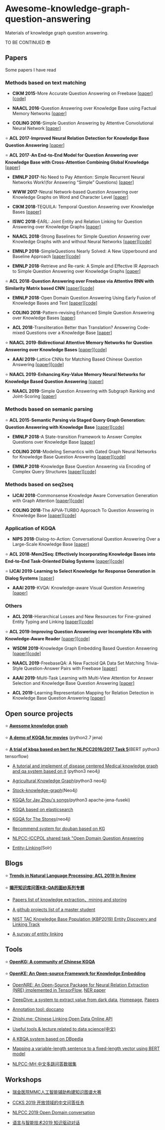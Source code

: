 # Awesome-knowledge-graph-question-answering
Materials of knowledge graph question answering.

TO BE CONTINUED :sunglasses:

## Papers
Some papers I have read

### Methods based on text matching

- **CIKM 2015**-More Accurate Question Answering on Freebase 
[[paper]](https://dl_acm.gg363.site/citation.cfm?id=2806472)[[code]](https://github.com/ad-freiburg/aqqu)

- **NAACL 2016**-Question Answering over Knowledge Base using Factual Memory Networks
[[paper]](https://www.aclweb.org/anthology/N16-2016.pdf)

- **COLING 2016**-Simple Question Answering by Attentive Convolutional Neural Network
[[paper]](https://www.aclweb.org/anthology/C16-1164.pdf)

:star:  **ACL 2017**-**Improved Neural Relation Detection for Knowledge Base Question Answering**
[[paper]](https://arxiv.org/pdf/1704.06194.pdf)

:star:  **ACL 2017**-**An End-to-End Model for Question Answering over Knowledge Base with Cross-Attention Combining Global Knowledge**
[[paper]](https://www.aclweb.org/anthology/P17-1021.pdf)

- **EMNLP 2017**-No Need to Pay Attention: Simple Recurrent Neural Networks Work!(for Answering “Simple” Questions)
[[paper]](https://www.aclweb.org/anthology/D17-1307.pdf)

- **WWW 2017**-Neural Network-based Question Answering over Knowledge Graphs on Word and Character Level
[[paper]](https://dl.acm.org/ft_gateway.cfm?id=3052675&ftid=1864214&dwn=1&CFID=166354814&CFTOKEN=b24a6cc918c31342-57EF028D-FC77-0D58-1C25E6922FA4B332)

- **CIKM 2018**-TEQUILA: Temporal Question Answering over Knowledge Bases
[[paper]](http://delivery.acm.org/10.1145/3270000/3269247/p1807-jia.pdf?ip=115.156.143.194&id=3269247&acc=ACTIVE%20SERVICE&key=BF85BBA5741FDC6E%2ECC932049E1B2BA72%2E4D4702B0C3E38B35%2E4D4702B0C3E38B35&__acm__=1571764883_9ca01be59f27ce4ffe75ce596fd2f9eb)

- **ISWC 2018**-EARL: Joint Entity and Relation Linking for Question Answering over Knowledge Graphs
[[paper]](https://arxiv.org/pdf/1801.03825.pdf)

- **NAACL 2018**-Strong Baselines for Simple Question Answering over Knowledge Graphs with and without Neural Networks 
[[paper]](https://www.aclweb.org/anthology/N18-2047.pdf)[[code]](https://github.com/castorini/BuboQA)

- **EMNLP 2018**-SimpleQuestions Nearly Solved: A New Upperbound and Baseline Approach 
[[paper]](http://aclweb.org/anthology/D18-1051)[[code]](https://github.com/PetrochukM/Simple-QA-EMNLP-2018)

- **EMNLP 2018**-Retrieve and Re-rank: A Simple and Effective IR Approach to Simple Question Answering over Knowledge Graphs
[[paper]](https://www.aclweb.org/anthology/W18-5504.pdf)

:star:  **ACL 2018**-**Question Answering over Freebase via Attentive RNN with Similarity Matrix based CNN** 
[[paper]](https://arxiv.gg363.site/vc/arxiv/papers/1804/1804.03317v2.pdf)[[code]](https://github.com/quyingqi/kbqa-ar-smcnn)

- **EMNLP 2018**-Open Domain Question Answering Using Early Fusion of Knowledge Bases and Text
[[paper]](https://arxiv.org/pdf/1809.00782.pdf)[[code]](https://github.com/OceanskySun/GraftNet)

- **COLING 2018**-Pattern-revising Enhanced Simple Question Answering over Knowledge Bases
[[paper]](https://www.aclweb.org/anthology/C18-1277.pdf)

- **ACL 2018**-Transliteration Better than Translation? Answering Code-mixed Questions over a Knowledge Base
[[paper]](https://www.aclweb.org/anthology/W18-3205.pdf)

:star:  **NAACL 2019**-**Bidirectional Attentive Memory Networks for Question Answering over Knowledge Bases**
[[paper]](https://arxiv.org/pdf/1903.02188.pdf)[[code]](https://github.com/hugochan/BAMnet)

- **AAAI 2019**-Lattice CNNs for Matching Based Chinese Question Answering
[[paper]](https://arxiv.org/pdf/1902.09087.pdf)[[code]](https://github.com/Erutan-pku/LCN-for-Chinese-QA)

:star:  **NAACL 2019**-**Enhancing Key-Value Memory Neural Networks for Knowledge Based Question Answering**
[[paper]](https://pdfs.semanticscholar.org/8bc3/3f2d6bb9e6100b720e09c44e6c3ebee5614f.pdf?_ga=2.213130196.1139564236.1571666084-1338815220.1571666084)

- **NAACL 2019**-Simple Question Answering with Subgraph Ranking and Joint-Scoring
[[paper]](https://www.aclweb.org/anthology/N19-1029.pdf)

### Methods based on semanic parsing

:star: **ACL 2015**-**Semantic Parsing via Staged Query Graph Generation: Question Answering with Knowledge Base** 
[[paper]](https://www.microsoft.com/en-us/research/publication/semantic-parsing-via-staged-query-graph-generation-question-answering-with-knowledge-base/)[[code]](https://github.com/scottyih/STAGG) 

- **EMNLP 2018**-A State-transition Framework to Answer Complex Questions over Knowledge Base
[[paper]](https://www.aclweb.org/anthology/D18-1234.pdf)

- **COLING 2018**-Modeling Semantics with Gated Graph Neural Networks for Knowledge Base Question Answering
[[paper]](https://www.aclweb.org/anthology/C18-1280.pdf)[[code]](https://github.com/UKPLab/coling2018-graph-neural-networks-question-answering)

- **EMNLP 2018**-Knowledge Base Question Answering via Encoding of Complex Query Structures
[[paper]](http://www.cs.sjtu.edu.cn/~kzhu/papers/kzhu-kbqa-complex.pdf)[[code]](http://202.120.38.146/CompQA/)

### Methods based on seq2seq

- **IJCAI 2018**-Commonsense Knowledge Aware Conversation Generation with Graph Attention
[[paper]](https://www.ijcai.org/proceedings/2018/0643.pdf)[[code]](https://github.com/tuxchow/ccm)

- **COLING 2018**-The APVA-TURBO Approach To Question Answering in Knowledge Base 
[[paper]](https://www.aclweb.org/anthology/C18-1170.pdf)[[code]](https://github.com/wavewangyue/kbqa)

### Application of KGQA

- **NIPS 2018**-Dialog-to-Action: Conversational Question Answering Over a Large-Scale Knowledge Base
[[paper]](http://papers.nips.cc/paper/7558-dialog-to-action-conversational-question-answering-over-a-large-scale-knowledge-base)

:star:  **ACL 2018**-**Mem2Seq: Effectively Incorporating Knowledge Bases into End-to-End Task-Oriented Dialog Systems**
[[paper]](https://arxiv.gg363.site/pdf/1804.08217.pdf)[[code]](https://github.com/HLTCHKUST/Mem2Seq)

:star:  **IJCAI 2019**-**Learning to Select Knowledge for Response Generation in Dialog Systems**
[[paper]](https://www.ijcai.org/proceedings/2019/0706.pdf)

- **AAAI 2019**-KVQA: Knowledge-aware Visual Question Answering
[[paper]](http://dosa.cds.iisc.ac.in/kvqa/KVQA-AAAI2019.pdf)

### Others

- **ACL 2018**-Hierarchical Losses and New Resources for Fine-grained Entity Typing and Linking
[[paper]](https://people.cs.umass.edu/~luke/hierarchical-losses-resources.pdf)[[code]](https://github.com/MurtyShikhar/Hierarchical-Typing)

:star:  **ACL 2019**-**Improving Question Answering over Incomplete KBs with Knowledge-Aware Reader**
[[paper]](https://arxiv.org/pdf/1905.07098.pdf)[[code]](https://github.com/xwhan/Knowledge-Aware-Reader)

- **WSDM 2019**-Knowledge Graph Embedding Based Question Answering
[[paper]](http://delivery.acm.org/10.1145/3300000/3290956/p105-huang.pdf?ip=115.156.143.194&id=3290956&acc=ACTIVE%20SERVICE&key=BF85BBA5741FDC6E%2ECC932049E1B2BA72%2E4D4702B0C3E38B35%2E4D4702B0C3E38B35&__acm__=1571675092_76f56bedcea4d1b226688787c8155752)[[code]](https://github.com/xhuang31/KEQA_WSDM19)

- **NAACL 2019**-FreebaseQA: A New Factoid QA Data Set Matching Trivia-Style Question-Answer Pairs with Freebase
[[paper]](https://www.aclweb.org/anthology/N19-1028.pdf)

- **AAAI 2019**-Multi-Task Learning with Multi-View Attention for Answer Selection and Knowledge Base Question Answering
[[paper]](https://www.aaai.org/ojs/index.php/AAAI/article/view/4593)

- **ACL 2019**-Learning Representation Mapping for Relation Detection in Knowledge Base Question Answering
[[paper]](https://arxiv.gg363.site/pdf/1907.07328.pdf)


## Open source projects

:star:  [**Awesome knowledge graph**](https://github.com/shaoxiongji/awesome-knowledge-graph)

:star:  [**A demo of KGQA for movies**](https://github.com/SimmerChan/KG-demo-for-movie) (python2.7 jena)

:star:  [**A trial of kbqa based on bert for NLPCC2016/2017 Task 5**](https://github.com/WenRichard/KBQA-BERT)(BERT python3 tensorflow)

- [A tutorial and implement of disease centered Medical knowledge graph and qa system based on it](https://github.com/SimmerChan/KG-demo-for-movie) (python3 neo4j)

- [Agricultural Knowledge Graph](https://github.com/qq547276542/Agriculture_KnowledgeGraph)(python3 neo4j)

- [Stock-knowledge-graph](https://github.com/lemonhu/stock-knowledge-graph)(Neo4j)

- [KGQA for Jay Zhou's songs](https://github.com/zhangtao-seu/Jay_KG)(python3 apache-jena-fuseki)

- [KGQA based on elasticsearch](http://www.openkg.cn/tool/elasticsearch-kbqa)

- [KGQA for The Stones](https://github.com/chizhu/KGQA_HLM)(neo4j)

- [Recommend system for douban based on KG](https://github.com/mattzheng/DouBanRecommend)

- [NLPCC-ICCPOL shared task "Open Domain Question Answering](https://github.com/soloice/QA-System)

- [Entity-Linking](https://github.com/songjs1993/Entity-Linking)(Solr)


## Blogs

:star:  [**Trends in Natural Language Processing: ACL 2019 In Review**](https://www.mihaileric.com/posts/nlp-trends-acl-2019/)

:star:  [**揭开知识库问答KB-QA的面纱系列专题**](https://zhuanlan.zhihu.com/p/27141786)

- [Papers list of knowledge extraction、mining and storing](https://github.com/Pelhans/paper_list/tree/master/knowledge_graph)

- [A github projects list of a master student](https://liuhuanyong.github.io/)

- [NIST TAC Knowledge Base Population (KBP2019) Entity Discovery and Linking Track](http://nlp.cs.rpi.edu/kbp/2019/elreading.html)

- [A survay of entity linking](https://zhuanlan.zhihu.com/p/63123685)


## Tools

:star:  [**OpenKG: A community of Chinese KGQA**](http://openkg.cn/home)

:star:  [**OpenKE: An Open-source Framework for Knowledge Embedding**](https://github.com/thunlp/OpenKE)

- [OpenNRE: An Open-Source Package for Neural Relation Extraction (NRE) implemented in TensorFlow](https://github.com/thunlp/OpenNRE/), [NER paper](https://github.com/thunlp/NREPapers)

- [DeepDive: a system to extract value from dark data](https://github.com/HazyResearch/deepdive), [Homepage](http://deepdive.stanford.edu/), [Papers](https://github.com/HazyResearch/deepdive/blob/master/doc/papers.md)

- [Annotation tool: doccano](https://github.com/chakki-works/doccano)

- [Zhishi.me: Chinese Linking Open Data Online API](http://zhishi.me/)

- [Useful tools & lecture related to data science(中文)](https://github.com/BrambleXu/knowledge-graph-learning/issues/131)

- [A KBQA system based on DBpedia](https://github.com/pkumod/gAnswer)

- [Mapping a variable-length sentence to a fixed-length vector using BERT model ](https://github.com/hanxiao/bert-as-service)

- [NLPCC-MH 中文多跳问答数据集](https://github.com/wavewangyue/NLPCC-MH)


## Workshops

- [瑞金医院MMC人工智能辅助构建知识图谱大赛](https://tianchi.aliyun.com/competition/introduction.htm?spm=5176.100066.0.0.457933afBacvqN&raceId=231687)

- [CCKS 2019 开放领域的中文问答任务](https://www.biendata.com/competition/ccks_2019_6/)

- [NLPCC 2019 Open Domain conversation](http://tcci.ccf.org.cn/conference/2019/cfpt.php)

- [语言与智能技术2019 知识驱动对话](http://lic2019.ccf.org.cn/talk)
